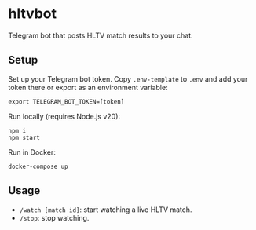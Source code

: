 # hltvbot
Telegram bot that posts HLTV match results to your chat.

## Setup
Set up your Telegram bot token. Copy `.env-template` to `.env` and add your token there or export as an environment variable:
```
export TELEGRAM_BOT_TOKEN=[token]
```
Run locally (requires Node.js v20):
```
npm i
npm start
```
Run in Docker:
```
docker-compose up
```

## Usage
- `/watch [match id]`: start watching a live HLTV match.
- `/stop`: stop watching.